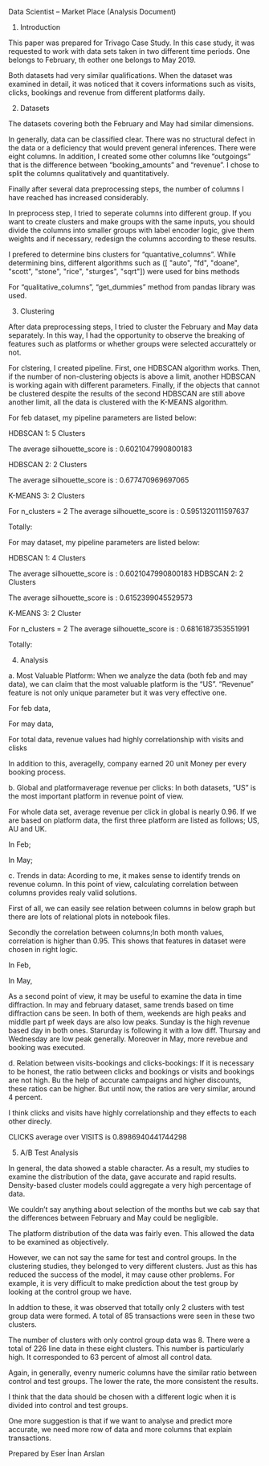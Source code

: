  

Data Scientist – Market Place (Analysis Document)

1.	Introduction

This paper was prepared for Trivago Case Study. In this case study, it was requested to work with data sets taken in two different time periods. One belongs to February, th eother one belongs to May 2019.

Both datasets had very similar qualifications. When the dataset was examined in detail, it was noticed that it covers informations such as visits, clicks, bookings and revenue from different platforms daily.


2.	Datasets

The datasets covering both the February and May had similar dimensions.

 

In generally, data can be classified clear. There was no structural defect in the data or a deficiency that would prevent general inferences. There were eight columns. In addition, I created some other columns like “outgoings” that is the difference between “booking_amounts” and “revenue”. I chose to split the columns qualitatively and quantitatively.

 

Finally after several data preprocessing steps, the number of columns I have reached has increased considerably.

 
In preprocess step, I tried to seperate columns into different group. If you want to create clusters and make groups with the same inputs, you should divide the columns into smaller groups with label encoder logic, give them weights and if necessary, redesign the columns according to these results.

I prefered to determine bins clusters for “quantative_columns”. While determining bins, different algorithms such as ([ "auto", "fd", "doane", "scott", "stone", "rice", "sturges", "sqrt"]) were used for bins methods

For “qualitative_columns”, “get_dummies” method from pandas library was used.


3.	Clustering

After data preprocessing steps, I tried to cluster the February and May data separately. In this way, I had the opportunity to observe the breaking of features such as platforms or whether groups were selected accurattely or not.

For clstering, I created pipeline. First, one HDBSCAN algorithm works. Then, if the number of non-clustering objects is above a limit, another HDBSCAN is working again with different parameters. Finally, if the objects that cannot be clustered despite the results of the second HDBSCAN are still above another limit, all the data is clustered with the K-MEANS algorithm.



For feb dataset, my pipeline parameters are listed below:

HDBSCAN 1: 5 Clusters

 

The average silhouette_score is : 0.6021047990800183







HDBSCAN 2: 2 Clusters

 

The average silhouette_score is : 0.677470969697065

K-MEANS 3: 2 Clusters

 

For n_clusters = 2 The average silhouette_score is : 0.5951320111597637


Totally:

 


For may dataset, my pipeline parameters are listed below:

HDBSCAN 1: 4 Clusters

 

The average silhouette_score is : 0.6021047990800183
HDBSCAN 2: 2 Clusters

 

The average silhouette_score is : 0.6152399045529573



K-MEANS 3: 2 Cluster

 

For n_clusters = 2 The average silhouette_score is : 0.6816187353551991

Totally:

 


4.	Analysis

a.	Most Valuable Platform: When we analyze the data (both feb and may data), we can claim that the most valuable platform is the “US”. “Revenue” feature is not only unique parameter but it was very effective one.








For feb data,

 
For may data,
 

For total data, revenue values had highly correlationship with visits and clisks

 

 


 


In addition to this, averagelly, company earned 20 unit Money per every booking process.

 

 


b.	Global and platformaverage revenue per clicks: In both datasets, “US” is the most important platform in revenue point of view.

For whole data set, average revenue per click in global is nearly 0.96. If we are based on platform data, the first three platform are listed as follows; US, AU and UK.

 

In Feb;

 

In May;

 
c.	Trends in data: Acording to me, it makes sense to identify trends on revenue column. In this point of view, calculating correlation between columns provides realy valid solutions.

First of all, we can easily see relation between columns in below graph but there are lots of relational plots in notebook files.

 

Secondly the correlation between columns;In both month values, correlation is higher than 0.95. This shows that features in dataset were chosen in right logic.
 
In Feb,

  


In May,

   

As a second point of view, it may be useful to examine the data in time diffraction. In may and february dataset, same trends based on time diffraction cans be seen. In both of them, weekends are high peaks and middle part pf week days are also low peaks. Sunday is the high revenue based day in both ones. Starurday is following it with a low diff. Thursay and Wednesday are low peak generally. Moreover in May, more revebue and booking was executed.

 


d.	Relation between visits-bookings and clicks-bookings: If it is necessary to be honest, the ratio between clicks and bookings or visits and bookings are not high. Bu the help of accurate campaigns and higher discounts, these ratios can be higher. But until now, the ratios are very similar, around  4 percent.



 

 
 


I think clicks and visits have highly correlationship and they effects to each other direcly. 

CLICKS average over VISITS is  0.8986940441744298

 


5.	A/B Test Analysis

In general, the data showed a stable character. As a result, my studies to examine the distribution of the data, gave accurate and rapid results. Density-based cluster models could aggregate a very high percentage of data.

We couldn’t say anything about selection of the months but we cab say that the differences between February and May could be negligible.

The platform distribution of the data was fairly even. This allowed the data to be examined as objectively.

However, we can not say the same for test and control groups. In the clustering studies, they belonged to very different clusters. Just as this has reduced the success of the model, it may cause other problems. For example, it is very difficult to make prediction about the test group by looking at the control group we have.


 

 

In addtion to these, it was observed that totally only 2 clusters with test group data were formed. A total of 85 transactions were seen in these two clusters.

The number of clusters with only control  group data was 8. There were a total of 226 line data in these eight clusters. This number is particularly high. It corresponded to 63 percent of almost all control data.

 


Again, in generally, evenry numeric columns have the similar ratio between control and test groups. The lower the rate, the more consistent the results.

 


I think that the data should be chosen with a different logic when it is divided into control and test groups.

One more suggestion is that if we want to analyse and predict more accurate, we need more row of data and more columns that explain transactions.

Prepared by
Eser İnan Arslan

